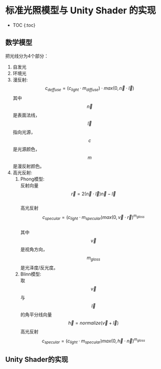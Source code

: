 # 标准光照模型与 Unity Shader 的实现

* TOC
{:toc}

## 数学模型

把光线分为4个部分：

1. 自发光
2. 环境光
3. 漫反射:
  $$c_{deffuse} = (c_{light}\cdot m_{diffuse})\cdot max(0, \vec n \cdot \vec l)$$
  其中 $$\vec n$$ 是表面法线，$$\vec l$$ 指向光源，$$c$$是光源颜色，$$m$$是漫反射颜色。
4. 高光反射:
    1. Phong模型:  
    反射向量  
    $$\vec r=2(\vec n \cdot \vec l)\vec n - \vec l$$  
    高光反射 $$c_{specular}=(c_{light}\cdot m_{specular})max(0, \vec v \cdot \vec r)^{m_{gloss}}$$  
    其中$$\vec v$$是视角方向，$$m_{gloss}$$是光泽度/反光度。
    2. Blinn模型:  
    取$$\vec v$$与 $$\vec l$$ 的角平分线向量
    $$\vec h=normalize(\vec v + \vec l)$$
    高光反射$$c_{specular}=(c_{light}\cdot m_{specular})max(0, \vec h \cdot \vec n)^{m_{gloss}}$$  

## Unity Shader的实现
